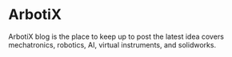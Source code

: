 # ArbotiX
ArbotiX blog is the place to keep up to post the latest idea covers mechatronics, robotics, AI, virtual instruments, and solidworks.
